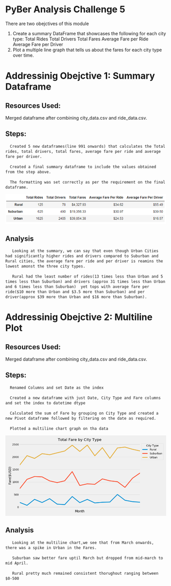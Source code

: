 # PyBer Analysis Challenge 5

There are two obejctives of this module
1. Create a summary DataFrame that showcases the following for each city type:
    Total Rides
    Total Drivers
    Total Fares
    Average Fare per Ride
    Average Fare per Driver
2. Plot a multiple line graph that tells us about the fares for each city type over time.

# Addressinig Obejctive 1: Summary Dataframe
## Resources Used: 
Merged dataframe after combining city_data.csv and ride_data.csv.
## Steps:
      Created 5 new dataframes(line 991 onwards) that calculates the Total rides, total drivers, total fares, average fare per ride and average fare per driver.
          
      Created a final summary dataframe to include the values obtained from the step above.
            
      The formatting was set correctly as per the requirement on the final dataframe.

![alt text](https://github.com/29bharat/PyBer_Analysis/blob/master/analysis/Summary%20Dataframe.PNG)

## Analysis
  
       Looking at the summary, we can say that even though Urban Cities had significantly higher rides and drivers compared to Suburban and Rural cities, the average fare per ride and per driver is reamins the lowest amonst the three city types.
         
       Rural had the least number of rides(13 times less than Urban and 5 times less than Suburban) and drivers (approx 31 times less than Urban and 6 times less than Suburban)  yet tops with average fare per ride($10 more than Urban and $3.5 more than Suburban) and per driver(approx $39 more than Urban and $16 more than Suburban).
         
         
# Addressinig Obejctive 2: Multiline Plot
## Resources Used: 
Merged dataframe after combining city_data.csv and ride_data.csv.
## Steps:
      Renamed Columns and set Date as the index
        
      Created a new dataframe with just Date, City Type and Fare columns and set the index to datetime dtype
        
      Calculated the sum of Fare by grouping on City Type and created a new Pivot dataframe followed by filtering on the date as required.
        
      Plotted a multiline chart graph on tha data
      
![alt text](https://github.com/29bharat/PyBer_Analysis/blob/master/analysis/PyBerChallenge5.png)

## Analysis
  
       Looking at the multiline chart,we see that from March onwards, there was a spike in Urban in the Fares.
         
       Suburban saw better fare uptil March but dropped from mid-march to mid April.
         
       Rural pretty much remained consistent thorughout ranging between $0-500
